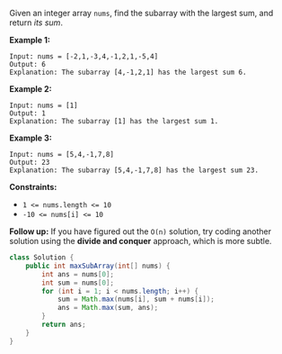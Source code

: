 Given an integer array `nums`, find the subarray with the largest sum, and return *its sum*.

**Example 1:**

    Input: nums = [-2,1,-3,4,-1,2,1,-5,4]
	Output: 6
	Explanation: The subarray [4,-1,2,1] has the largest sum 6.

**Example 2:**

    Input: nums = [1]
    Output: 1
    Explanation: The subarray [1] has the largest sum 1.

**Example 3:**

    Input: nums = [5,4,-1,7,8]
    Output: 23
    Explanation: The subarray [5,4,-1,7,8] has the largest sum 23.

**Constraints:**

- `1 <= nums.length <= 10`
- `-10 <= nums[i] <= 10`

**Follow up:** If you have figured out the `O(n)` solution, try coding another solution using the **divide and conquer** approach, which is more subtle.

```java
class Solution {
    public int maxSubArray(int[] nums) {
        int ans = nums[0];
        int sum = nums[0];
        for (int i = 1; i < nums.length; i++) {
            sum = Math.max(nums[i], sum + nums[i]);
            ans = Math.max(sum, ans);
        }
        return ans;
    }
}
```
